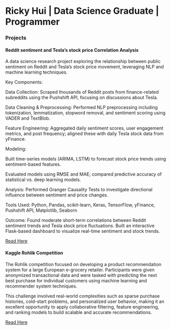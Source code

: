 # Ricky Hui | Data Science Graduate | Programmer

### Projects

#### Reddit sentiment and Tesla’s stock price Correlation Analysis
A data science research project exploring the relationship between public sentiment on Reddit and Tesla’s stock price movement, leveraging NLP and machine learning techniques.

Key Components:

Data Collection: Scraped thousands of Reddit posts from finance-related subreddits using the Pushshift API, focusing on discussions about Tesla.

Data Cleaning & Preprocessing: Performed NLP preprocessing including tokenization, lemmatization, stopword removal, and sentiment scoring using VADER and TextBlob.

Feature Engineering: Aggregated daily sentiment scores, user engagement metrics, and post frequency; aligned these with daily Tesla stock data from yFinance.

Modeling:

Built time-series models (ARIMA, LSTM) to forecast stock price trends using sentiment-based features.

Evaluated models using RMSE and MAE; compared predictive accuracy of statistical vs. deep learning models.

Analysis: Performed Granger Causality Tests to investigate directional influence between sentiment and price changes.

Tools Used: Python, Pandas, scikit-learn, Keras, TensorFlow, yFinance, Pushshift API, Matplotlib, Seaborn

Outcome:
Found moderate short-term correlations between Reddit sentiment trends and Tesla stock price fluctuations. Built an interactive Flask-based dashboard to visualize real-time sentiment and stock trends.



<a href="https://rickyhui28.github.io/Portfolio/Dissertation.pdf" download> Read Here </a>

#### Kaggle Rohlik Competition

The Rohlik competition focused on developing a product recommendation system for a large European e-grocery retailer. Participants were given anonymized transactional data and were tasked with predicting the next best purchase for individual customers using machine learning and recommender system techniques.

This challenge involved real-world complexities such as sparse purchase histories, cold-start problems, and personalized user behavior, making it an excellent opportunity to apply collaborative filtering, feature engineering, and ranking models to build scalable and accurate recommendations.

<a href="https://rickyhui28.github.io/Portfolio/Dissertation.pdf](https://www.kaggle.com/code/ricky028/rohlik-sales-forecasting"> Read Here </a>










